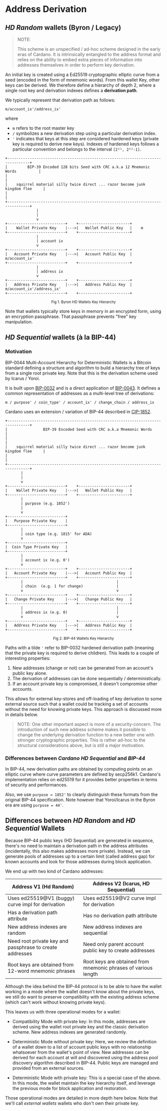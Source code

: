 # Address Derivation

## *HD Random* wallets (Byron / Legacy)

> NOTE:
>
> This scheme is an unspecified / ad-hoc scheme designed in the early eras of
> Cardano. It is intrinsically entangled to the address format and relies on
> the ability to embed extra pieces of information into addresses themselves in
> order to perform key derivation.

An initial key is created using a Ed25519 cryptographic elliptic curve from a
seed (encoded in the form of mnemonic words). From this wallet Key, other keys
can be derived. We therefore define a hierarchy of depth 2, where a single root
key and derivation indexes defines a **derivation path**.

We typically represent that derivation path as follows:

```
m/account_ix'/address_ix'
```

where

- `m` refers to the root master key
- `/` symbolizes a new derivation step using a particular derivation index.
- `'` indicates that keys at this step are considered hardened keys
  (private key is required to derive new keys). Indexes of hardened keys
  follows a particular convention and belongs to the interval `[2³¹, 2³²-1]`.

```
+--------------------------------------------------------------------------------+
|         BIP-39 Encoded 128 bits Seed with CRC a.k.a 12 Mnemonic Words          |
|                                                                                |
|    squirrel material silly twice direct ... razor become junk kingdom flee     |
|                                                                                |
+--------------------------------------------------------------------------------+
              |
              |
              v
+--------------------------+    +-----------------------+
|    Wallet Private Key    |--->|   Wallet Public Key   |    m
+--------------------------+    +-----------------------+
              |
              | account ix
              v
+--------------------------+    +-----------------------+
|   Account Private Key    |--->|   Account Public Key  |    m/account_ix'
+--------------------------+    +-----------------------+
              |
              | address ix
              v
+--------------------------+    +-----------------------+
|   Address Private Key    |--->|   Address Public Key  |    m/account_ix'/address_ix'
+--------------------------+    +-----------------------+
```
<p align="center"><small>Fig 1. Byron HD Wallets Key Hierarchy</small></p>

Note that wallets typically store keys in memory in an encrypted form, using an
encryption passphrase. That passphrase prevents "free" key manipulation.

## *HD Sequential* wallets (à la BIP-44)

### Motivation

BIP-0044 Multi-Account Hierarchy for Deterministic Wallets is a Bitcoin
standard defining a structure and algorithm to build a hierarchy tree of keys
from a single root private key. Note that this is the derivation scheme
used by Icarus / Yoroi.

It is built upon [BIP-0032](https://github.com/bitcoin/bips/blob/master/bip-0032.mediawiki) and is a direct application of
[BIP-0043](https://github.com/bitcoin/bips/blob/master/bip-0043.mediawiki).
It defines a common representation of addresses as a multi-level tree of derivations:

```
m / purpose' / coin_type' / account_ix' / change_chain / address_ix
```

Cardano uses an extension / variation of BIP-44 described in [CIP-1852](https://github.com/cardano-foundation/CIPs/blob/master/CIP-1852/CIP-1852.md).

```
+--------------------------------------------------------------------------------+
|                BIP-39 Encoded Seed with CRC a.k.a Mnemonic Words               |
|                                                                                |
|    squirrel material silly twice direct ... razor become junk kingdom flee     |
|                                                                                |
+--------------------------------------------------------------------------------+
       |
       |
       v
+--------------------------+    +-----------------------+
|    Wallet Private Key    |--->|   Wallet Public Key   |
+--------------------------+    +-----------------------+
       |
       | purpose (e.g. 1852')
       |
       v
+--------------------------+
|   Purpose Private Key    |
+--------------------------+
       |
       | coin type (e.g. 1815' for ADA)
       v
+--------------------------+
|  Coin Type Private Key   |
+--------------------------+
       |
       | account ix (e.g. 0')
       v
+--------------------------+    +-----------------------+
|   Account Private Key    |--->|   Account Public Key  |
+--------------------------+    +-----------------------+
       |                                          |
       | chain  (e.g. 1 for change)               |
       v                                          v
+--------------------------+    +-----------------------+
|   Change Private Key     |--->|   Change Public Key   |
+--------------------------+    +-----------------------+
       |                                          |
       | address ix (e.g. 0)                      |
       v                                          v
+--------------------------+    +-----------------------+
|   Address Private Key    |--->|   Address Public Key  |
+--------------------------+    +-----------------------+
```
<p align="center"><small>Fig 2. BIP-44 Wallets Key Hierarchy</small></p>



Paths with a tilde `'` refer to BIP-0032 hardened derivation path (meaning that
the private key is required to derive children). This leads to a couple of
interesting properties:

1. New addresses (change or not) can be generated from an account's public key alone.
1. The derivation of addresses can be done sequentially / deterministically.
1. If an account private key is compromised, it doesn't compromise other accounts.

This allows for external key-stores and off-loading of key derivation to some
external source such that a wallet could be tracking a set of accounts without
the need for knowing private keys. This approach is discussed more in details
below.

> NOTE:
> One other important aspect is more of a security-concern. The introduction of
> such new address scheme makes it possible to change the underlying derivation
> function to a new better one with stronger cryptographic properties. This is
> rather ad-hoc to the structural considerations above, but is still a major
> motivation.

### Differences between *Cardano HD Sequential* and *BIP-44*

In BIP-44, new derivation paths are obtained by computing points on an elliptic
curve where curve parameters are defined by secp256k1. Cardano's implementation
relies on ed25519 for it provides better properties in terms of security and
performances.

Also, we use `purpose = 1852'` to clearly distinguish these formats from the original BIP-44 specification. Note however that Yoroi/Icarus in the Byron era are using `purpose = 44'`.

## Differences between *HD Random* and *HD Sequential* Wallets

Because BIP-44 public keys (HD Sequential) are generated in sequence, there's
no need to maintain a derivation path in the address attributes (incidentally,
this also makes addresses more private). Instead, we can generate pools of
addresses up to a certain limit (called address gap) for known accounts and
look for those addresses during block application.

We end up with two kind of Cardano addresses:


| Address V1 (Hd Random)                                   | Address V2 (Icarus, HD Sequential)                             |
| ---                                                      | ---                                                            |
| Uses ed25519@V1 (buggy) curve impl for derivation        | Uses ed25519@V2 curve impl for derivation                      |
| Has a derivation path attribute                          | Has no derivation path attribute                               |
| New address indexes are random                           | New address indexes are sequential                             |
| Need root private key and passphrase to create addresses | Need only parent account public key to create addresses        |
| Root keys are obtained from 12-word mnemonic phrases     | Root keys are obtained from mnemonic phrases of various length |

Although the idea behind the BIP-44 protocol is to be able to have the wallet
working in a mode where the wallet doesn't know about the private keys, we still
do want to preserve compatibility with the existing address scheme (which can't
work without knowing private keys).

This leaves us with three operational modes for a wallet:

- Compatibility Mode with private key: In this mode, addresses are derived
  using the wallet root private key and the classic derivation scheme. New address
  indexes are generated randomly.

- Deterministic Mode without private key: Here, we review the definition of a
  wallet down to a list of account public keys with no relationship whatsoever
  from the wallet's point of view. New addresses can be derived for each account
  at will and discovered using the address pool discovery algorithm described in
  BIP-44. Public keys are managed and provided from an external sources.

- Deterministic Mode with private key: This is a special case of the above. In
  this mode, the wallet maintain the key hierarchy itself, and leverage the
  previous mode for block application and restoration.

Those operational modes are detailed in more depth here below. Note that we'll
call _external wallets_ wallets who don't own their private key.
